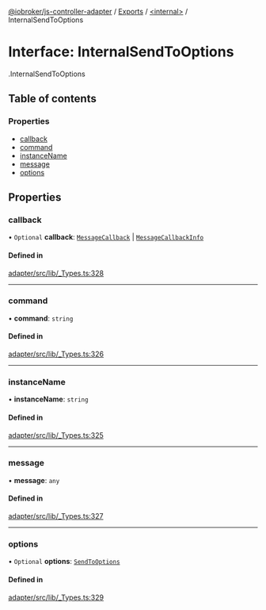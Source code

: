[@iobroker/js-controller-adapter](../README.md) / [Exports](../modules.md) / [<internal\>](../modules/internal_.md) / InternalSendToOptions

# Interface: InternalSendToOptions

[<internal>](../modules/internal_.md).InternalSendToOptions

## Table of contents

### Properties

- [callback](internal_.InternalSendToOptions.md#callback)
- [command](internal_.InternalSendToOptions.md#command)
- [instanceName](internal_.InternalSendToOptions.md#instancename)
- [message](internal_.InternalSendToOptions.md#message)
- [options](internal_.InternalSendToOptions.md#options)

## Properties

### callback

• `Optional` **callback**: [`MessageCallback`](../modules/internal_.md#messagecallback) \| [`MessageCallbackInfo`](internal_.MessageCallbackInfo.md)

#### Defined in

[adapter/src/lib/_Types.ts:328](https://github.com/ioBroker/ioBroker.js-controller/blob/ac19e215/packages/adapter/src/lib/_Types.ts#L328)

___

### command

• **command**: `string`

#### Defined in

[adapter/src/lib/_Types.ts:326](https://github.com/ioBroker/ioBroker.js-controller/blob/ac19e215/packages/adapter/src/lib/_Types.ts#L326)

___

### instanceName

• **instanceName**: `string`

#### Defined in

[adapter/src/lib/_Types.ts:325](https://github.com/ioBroker/ioBroker.js-controller/blob/ac19e215/packages/adapter/src/lib/_Types.ts#L325)

___

### message

• **message**: `any`

#### Defined in

[adapter/src/lib/_Types.ts:327](https://github.com/ioBroker/ioBroker.js-controller/blob/ac19e215/packages/adapter/src/lib/_Types.ts#L327)

___

### options

• `Optional` **options**: [`SendToOptions`](internal_.SendToOptions.md)

#### Defined in

[adapter/src/lib/_Types.ts:329](https://github.com/ioBroker/ioBroker.js-controller/blob/ac19e215/packages/adapter/src/lib/_Types.ts#L329)
